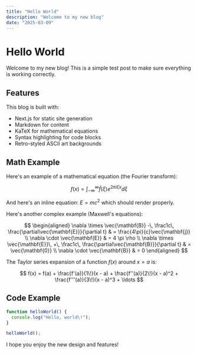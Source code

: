 ```yaml
---
title: "Hello World"
description: "Welcome to my new blog"
date: "2025-03-09"
---
```


# Hello World

Welcome to my new blog\! This is a simple test post to make sure everything is working correctly.

## Features

This blog is built with:

- Next.js for static site generation
- Markdown for content
- KaTeX for mathematical equations
- Syntax highlighting for code blocks
- Retro-styled ASCII art backgrounds

## Math Example

Here's an example of a mathematical equation (the Fourier transform):

$$
f(x) = \int_{-\infty}^{\infty} \hat{f}(\xi) e^{2\pi i \xi x} d\xi
$$

And here's an inline equation: $E = mc^2$ which should render properly.

Here's another complex example (Maxwell's equations):

$$
\begin{aligned}
\nabla \times \vec{\mathbf{B}} -\, \frac1c\, \frac{\partial\vec{\mathbf{E}}}{\partial t} & = \frac{4\pi}{c}\vec{\mathbf{j}} \\
\nabla \cdot \vec{\mathbf{E}} & = 4 \pi \rho \\
\nabla \times \vec{\mathbf{E}}\, +\, \frac1c\, \frac{\partial\vec{\mathbf{B}}}{\partial t} & = \vec{\mathbf{0}} \\
\nabla \cdot \vec{\mathbf{B}} & = 0
\end{aligned}
$$

The Taylor series expansion of a function $f(x)$ around $x = a$ is:

$$
f(x) = f(a) + \frac{f'(a)}{1\!}(x - a) + \frac{f''(a)}{2\!}(x - a)^2 + \frac{f'''(a)}{3\!}(x - a)^3 + \ldots
$$

## Code Example

```javascript
function helloWorld() {
  console.log("Hello, world\!");
}

helloWorld();
```

I hope you enjoy the new design and features\!
